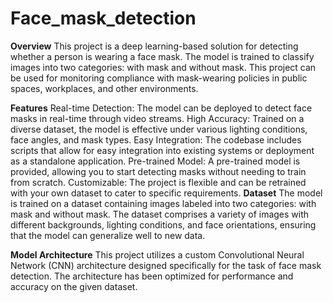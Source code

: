 # Face_mask_detection
  **Overview**
This project is a deep learning-based solution for detecting whether a person is wearing a face mask. The model is trained to classify images into two categories: with mask and without mask. This project can be used for monitoring compliance with mask-wearing policies in public spaces, workplaces, and other environments.

  **Features**
Real-time Detection: The model can be deployed to detect face masks in real-time through video streams.
High Accuracy: Trained on a diverse dataset, the model is effective under various lighting conditions, face angles, and mask types.
Easy Integration: The codebase includes scripts that allow for easy integration into existing systems or deployment as a standalone application.
Pre-trained Model: A pre-trained model is provided, allowing you to start detecting masks without needing to train from scratch.
Customizable: The project is flexible and can be retrained with your own dataset to cater to specific requirements.
  **Dataset**
The model is trained on a dataset containing images labeled into two categories: with mask and without mask. The dataset comprises a variety of images with different backgrounds, lighting conditions, and face orientations, ensuring that the model can generalize well to new data.

  **Model Architecture**
This project utilizes a custom Convolutional Neural Network (CNN) architecture designed specifically for the task of face mask detection. The architecture has been optimized for performance and accuracy on the given dataset.
